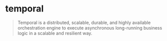 # temporal

> Temporal is a distributed, scalable, durable, and highly available orchestration engine to execute asynchronous long-running business logic in a scalable and resilient way.
